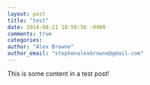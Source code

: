 ```yaml
---
layout: post
title: "test"
date: 2014-08-21 18:56:56 -0400
comments: true
categories: 
author: "Alex Browne"
author_email: "stephenalexbrowne@gmail.com"
---
```


This is some content in a test post!